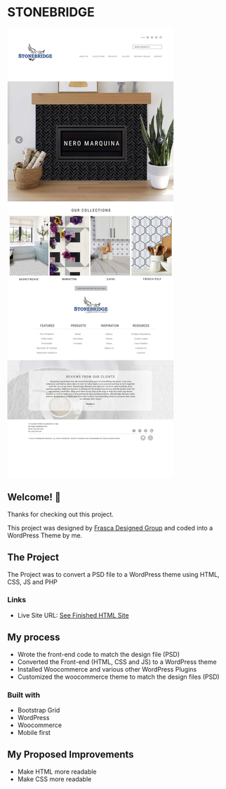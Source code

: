 # STONEBRIDGE


![Design preview for Stonebridge](./images/stonebridge-HOME-PAGE.jpg)


## Welcome! 👋

Thanks for checking out this project.

This project was designed by [Frasca Designed Group](http://frascadesigngroup.com/) and coded into a WordPress Theme by me.



## The Project

The Project was to convert a PSD file to a WordPress theme using HTML, CSS, JS and PHP



### Links

- Live Site URL: [See Finished HTML Site](https://mos-zaid.github.io/stonebridge/)




## My process

- Wrote the front-end code to match the design file (PSD)
- Converted the Front-end (HTML, CSS and JS) to a WordPress theme
- Installed Woocommerce and various other WordPress Plugins
- Customized the woocommerce theme to match the design files (PSD)

### Built with

- Bootstrap Grid
- WordPress
- Woocommerce
- Mobile first



## My Proposed Improvements
- Make HTML more readable
- Make CSS more readable
